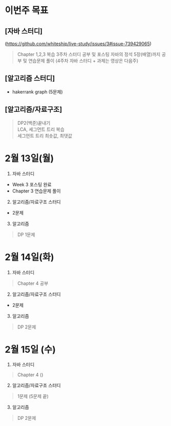# 이번주 목표  
## [자바 스터디]  
(https://github.com/whiteship/live-study/issues/3#issue-739429065)   
> Chapter 1,2,3 복습 
> 3주차 스터디 공부 및 포스팅 
> 자바의 정석 5장(배열)까지 공부 및 연습문제 풀이 (4주차 자바 스터디 + 과제는 영상은 다음주)

## [알고리즘 스터디]  

- hakerrank graph (5문제) 

## [알고리즘/자료구조]  

> DP2(백준)끝내기  
> LCA, 세그먼트 트리 복습  
> 세그먼트 트리 최솟값, 최댓값 

# 2월 13일(월)
1. 자바 스터디 
- Week 3 포스팅 완료
- Chapter 3 연습문제 풀이  

2. 알고리즘/자료구조 스터디  
- 2문제  

3. 알고리즘  
> DP 1문제

# 2월 14일(화)  
1. 자바 스터디 
> Chapter 4 공부  

2. 알고리즘/자료구조 스터디  
- 2문제  

3. 알고리즘  
> DP 2문제

# 2월 15일 (수)  
1. 자바 스터디 
> Chapter 4 ()

2. 알고리즘/자료구조 스터디  
> 1문제 (5문제 끝)

3. 알고리즘  
> DP 2문제
